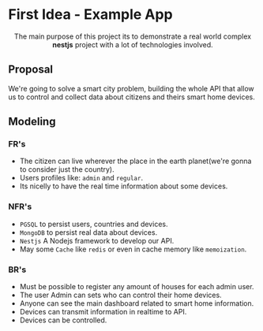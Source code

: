 # First Idea - Example App

<p align="center">The main purpose of this project its to demonstrate a real world complex <strong>nestjs</strong> project with a lot of technologies involved.</p>

## Proposal

We're going to solve a smart city problem, building the whole API that allow us to control and collect data about citizens and theirs smart home devices.

## Modeling

### FR's
  - The citizen can live wherever the place in the earth planet(we're gonna to consider just the country).
  - Users profiles like: `admin` and `regular`.
  - Its nicelly to have the real time information about some devices.

### NFR's
  - `PGSQL` to persist users, countries and devices.
  - `MongoDB` to persist real data about devices.
  - `Nestjs` A Nodejs framework to develop our API.
  - May some `Cache` like `redis` or even in cache memory like `memoization`.

### BR's
  - Must be possible to register any amount of houses for each admin user.
  - The user Admin can sets who can control their home devices.
  - Anyone can see the main dashboard related to smart home information.
  - Devices can transmit information in realtime to API.
  - Devices can be controlled.